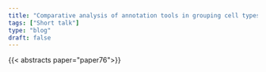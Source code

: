 ```yaml
---
title: "Comparative analysis of annotation tools in grouping cell types from single cell RNA sequencing data"
tags: ["Short talk"]
type: "blog"
draft: false
---
```


{{< abstracts paper="paper76">}}


